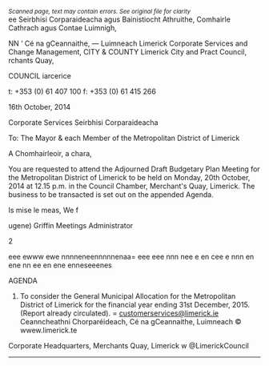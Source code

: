 *<small>Scanned page, text may contain errors. See original file for clarity</small>*  
ee Seirbhisi Corparaideacha agus Bainistiocht Athruithe,
Comhairle Cathrach agus Contae Luimnigh,

NN ‘ Cé na gCeannaithe,
— Luimneach
Limerick Corporate Services and Change Management,
CITY & COUNTY Limerick City and Pract Council,
rchants Quay,

COUNCIL iarcerice

t: +353 (0) 61 407 100
f: +353 (0) 61 415 266

16th October, 2014

Corporate Services
Seirbhisi Corparaideacha

To: The Mayor & each Member of the Metropolitan District of
Limerick

A Chomhairleoir, a chara,

You are requested to attend the Adjourned Draft Budgetary Plan Meeting for the
Metropolitan District of Limerick to be held on Monday, 20th October, 2014 at 12.15 p.m. in
the Council Chamber, Merchant's Quay, Limerick. The business to be transacted is set out
on the appended Agenda.

Is mise le meas,
We f

ugene) Griffin
Meetings Administrator

2

eee ewww ewe nnnneneennnnnenaa= eee eee nnn nee e en cee e nnn en ene nn ee en ene enneseeenes

AGENDA
1. To consider the General Municipal Allocation for the Metropolitan District of Limerick
for the financial year ending 31st December, 2015.
(Report already circulated).
= customerservices@limerick.ie
Ceanncheathni Chorparéideach, Cé na gCeannaithe, Luimneach © wwew.limerick.te

Corporate Headquarters, Merchants Quay, Limerick w @LimerickCouncil

---
